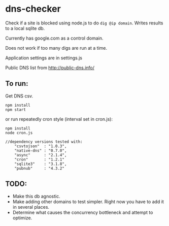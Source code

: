 # dns-checker

Check if a site is blocked using node.js to do `dig @ip domain`. Writes results to a local sqlite db.

Currently has google.com as a control domain.

Does not work if too many digs are run at a time.

Application settings are in settings.js



Public DNS list from http://public-dns.info/

## To run:
Get DNS csv.
```
npm install
npm start
```

or run repeatedly cron style (interval set in cron.js):

```
npm install
node cron.js
```



```
//dependency versions tested with:
	"csvtojson"  : "1.0.3",
	"native-dns" : "0.7.0",
	"async"      : "2.1.4",
	"cron"       : "1.2.1"
	"sqlite3"    : "3.1.8",
	"pubnub"     : "4.3.2"
```




## TODO:
- Make this db agnostic.
- Make adding other domains to test simpler. Right now you have to add it in several places.
- Determine what causes the concurrency bottleneck and attempt to optimize.
 